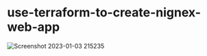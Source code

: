 # use-terraform-to-create-nignex-web-app
![Screenshot 2023-01-03 215235](https://user-images.githubusercontent.com/109382355/210435000-86d227b0-d895-47e8-be95-ed59c43596f5.png)
